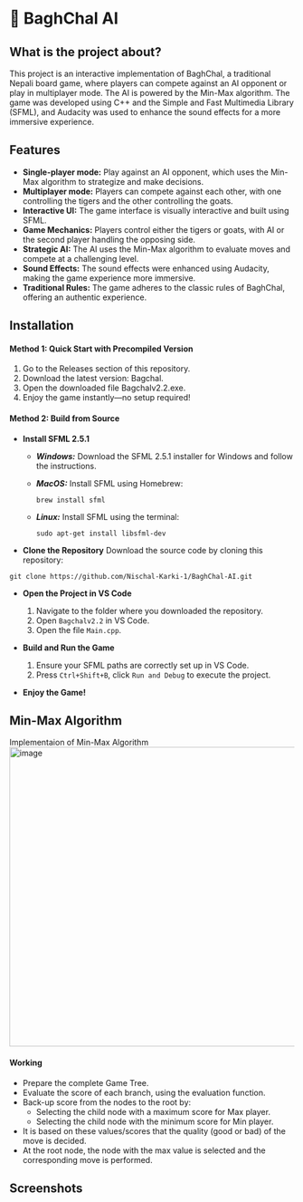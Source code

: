 
# 🚀 BaghChal AI
## What is the project about?
This project is an interactive implementation of BaghChal, a traditional Nepali board game, where players can compete against an AI opponent or play in multiplayer mode. The AI is powered by the Min-Max algorithm. The game was developed using C++ and the Simple and Fast Multimedia Library (SFML), and Audacity was used to enhance the sound effects for a more immersive experience.



## Features

- **Single-player mode:** Play against an AI opponent, which uses the Min-Max algorithm to strategize and make decisions.
- **Multiplayer mode:** Players can compete against each other, with one controlling the tigers and the other controlling the goats.
- **Interactive UI:** The game interface is visually interactive and built using SFML.
- **Game Mechanics:** Players control either the tigers or goats, with AI or the second player handling the opposing side.
- **Strategic AI:** The AI uses the Min-Max algorithm to evaluate moves and compete at a challenging level.
- **Sound Effects:** The sound effects were enhanced using Audacity, making the game experience more immersive.
- **Traditional Rules:** The game adheres to the classic rules of BaghChal, offering an authentic experience.




## Installation

#### **Method 1: Quick Start with Precompiled Version**
1. Go to the Releases section of this repository.
2. Download the latest version: Bagchal.
3. Open the downloaded file Bagchalv2.2.exe.
4. Enjoy the game instantly—no setup required!

#### **Method 2: Build from Source**

- **Install SFML 2.5.1**
  - ***Windows:*** Download the SFML 2.5.1 installer for Windows and follow the instructions.
  - ***MacOS:*** Install SFML using Homebrew:
    ```
    brew install sfml 
    ```

  - ***Linux:*** Install SFML using the terminal:
    ```
    sudo apt-get install libsfml-dev
    ```
- **Clone the Repository**
Download the source code by cloning this repository:
```
git clone https://github.com/Nischal-Karki-1/BaghChal-AI.git
```
- **Open the Project in VS Code**
    1. Navigate to the folder where you downloaded the repository.
    2. Open ```Bagchalv2.2``` in VS Code.
    3. Open the file ```Main.cpp```.

- **Build and Run the Game**
    1. Ensure your SFML paths are correctly set up in VS Code.
    2. Press ```Ctrl+Shift+B```, click ```Run and Debug``` to execute the project.
- **Enjoy the Game!**
## Min-Max Algorithm
Implementaion of Min-Max Algorithm
 <img width="529" alt="image" src="https://github.com/user-attachments/assets/64b0a16b-9d32-4869-a352-86a679b07529">
 
 #### **Working**
- Prepare the complete Game Tree.
- Evaluate the score of each branch, using the evaluation function.
- Back-up score from the nodes to the root by:
    - Selecting the child node with a maximum score for Max player.
    - Selecting the child node with the minimum score for Min player.
- It is based on these values/scores that the quality (good or bad) of the move is decided.
-  At the root node, the node with the max value is selected and the corresponding move is performed.
## Screenshots


